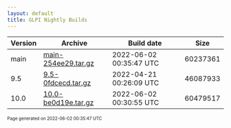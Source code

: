 ```yaml
---
layout: default
title: GLPI Nightly Builds
---
```


Version|Archive|Build date|Size
---|---|---|---
main|[main-254ee29.tar.gz](main-254ee29.tar.gz)|2022-06-02 00:35:47 UTC|60237361
9.5|[9.5-0fdcecd.tar.gz](9.5-0fdcecd.tar.gz)|2022-04-21 00:26:09 UTC|46087933
10.0|[10.0-be0d19e.tar.gz](10.0-be0d19e.tar.gz)|2022-06-02 00:30:55 UTC|60479517

<font size="1">Page generated on 2022-06-02 00:35:47 UTC</font>
